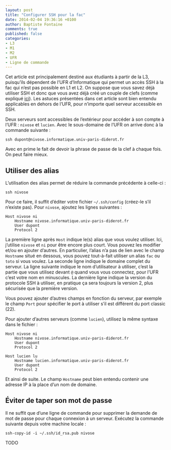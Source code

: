 ```yaml
---
layout: post
title: "Configurer SSH pour la fac"
date: 2014-02-04 19:36:16 +0100
author: Baptiste Fontaine
comments: true
published: false
categories: 
- L3
- M1
- M2
- UFR
- Ligne de commande
---
```


Cet article est principalement destiné aux étudiants à partir de la L3,
puisqu’ils dépendent de l’UFR d’Informatique qui permet un accès SSH à la fac
qui n’est pas possible en L1 et L2. On suppose que vous savez déjà utiliser SSH
et donc que vous avez déjà créé un couple de clefs (comme expliqué
[ici][ssh-gen]). Les astuces présentées dans cet article sont bien entendu
applicables en dehors de l’UFR, pour n’importe quel serveur accessible en SSH.

[ssh-gen]: http://www.informatique.univ-paris-diderot.fr/wiki/doku.php?id=wiki:howto_connect#generation_des_cles

Deux serveurs sont accessibles de l’extérieur pour accéder à son compte à l’UFR
: `nivose` et `lucien`. Avec le sous-domaine de l’UFR on arrive donc à la
commande suivante :

    ssh dupont@nivose.informatique.univ-paris-diderot.fr

Avec en prime le fait de devoir la phrase de passe de la clef à chaque fois. On
peut faire mieux.

<!-- more -->

## Utiliser des alias

L’utilisation des alias permet de réduire la commande précédente à celle-ci :

    ssh nivose

Pour ce faire, il suffit d’éditer votre fichier `~/.ssh/config` (créez-le s’il
n’existe pas). Pour `nivose`, ajoutez les lignes suivantes :

```sshconfig
Host nivose ni
    Hostname nivose.informatique.univ-paris-diderot.fr
    User dupont
    Protocol 2
```

La première ligne après `Host` indique le(s) alias que vous voulez utiliser.
Ici, j’utilise `nivose` et `ni` pour être encore plus court. Vous pouvez les
modifier et/ou en ajouter d’autres. En particulier, l’alias n’a pas de lien
avec le champ `Hostname` situé en dessous, vous pouvez tout-à-fait utiliser un
alias `fac` ou `toto` si vous voulez. La seconde ligne indique le domaine
complet du serveur. La ligne suivante indique le nom d’utilisateur à utiliser,
c’est la partie que vous utilisez devant `@` quand vous vous connectez, pour
l’UFR c’est votre nom en minuscules. La dernière ligne indique la version du
protocole SSH à utiliser, en pratique ça sera toujours la version 2, plus
sécurisée que la première version.

Vous pouvez ajouter d’autres champs en fonction du serveur, par exemple le
champ `Port` pour spécifier le port à utiliser s’il est différent du port
classic (22).

Pour ajouter d’autres serveurs (comme `lucien`), utilisez la même syntaxe dans
le fichier :

```sshconfig
Host nivose ni
    Hostname nivose.informatique.univ-paris-diderot.fr
    User dupont
    Protocol 2

Host lucien lu
    Hostname lucien.informatique.univ-paris-diderot.fr
    User dupont
    Protocol 2
```

Et ainsi de suite. Le champ `Hostname` peut bien entendu contenir une adresse
IP à la place d’un nom de domaine.

## Éviter de taper son mot de passe

Il ne suffit que d’une ligne de commande pour supprimer la demande de mot de
passe pour chaque connexion à un serveur. Exécutez la commande suivante depuis
votre machine locale :

    ssh-copy-id -i ~/.ssh/id_rsa.pub nivose

TODO
